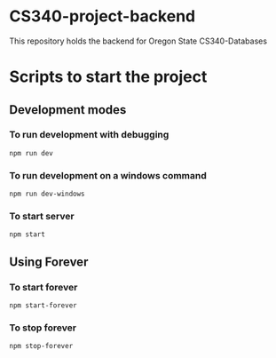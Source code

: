 # CS340-project-backend

This repository holds the backend for Oregon State CS340-Databases

# Scripts to start the project

## Development modes

### To run development with debugging

`npm run dev`

### To run development on a windows command

`npm run dev-windows`

### To start server

`npm start`

## Using Forever

### To start forever

`npm start-forever`

### To stop forever

`npm stop-forever`
